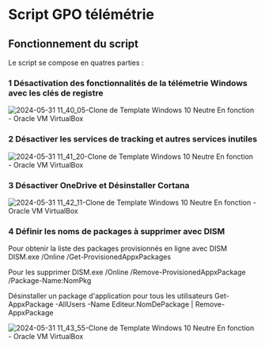 # Script GPO télémétrie

## Fonctionnement du script

Le script se compose en quatres parties : 

### 1 Désactivation des fonctionnalités de la télémetrie Windows avec les clés de registre 

![2024-05-31 11_40_05-Clone de Template Windows 10 Neutre  En fonction  - Oracle VM VirtualBox](https://github.com/WildCodeSchool/TSSR-2402-P3-G1-BuildYourInfra-BillU/assets/161461625/07e45525-4a30-4d78-bb5a-588a6bc8541f)


### 2 Désactiver les services de tracking et autres services inutiles

![2024-05-31 11_41_20-Clone de Template Windows 10 Neutre  En fonction  - Oracle VM VirtualBox](https://github.com/WildCodeSchool/TSSR-2402-P3-G1-BuildYourInfra-BillU/assets/161461625/1b42687a-dd43-48ea-b4e9-cc7a636b4ecd)


### 3 Désactiver OneDrive et Désinstaller Cortana



![2024-05-31 11_42_11-Clone de Template Windows 10 Neutre  En fonction  - Oracle VM VirtualBox](https://github.com/WildCodeSchool/TSSR-2402-P3-G1-BuildYourInfra-BillU/assets/161461625/60dc9695-f12b-4334-9f96-2db9a6e8710a)


### 4 Définir les noms de packages à supprimer avec DISM

Pour obtenir la liste des packages provisionnés en ligne avec DISM
DISM.exe /Online /Get-ProvisionedAppxPackages

Pour les supprimer 
DISM.exe /Online /Remove-ProvisionedAppxPackage /Package-Name:NomPkg

Désinstaller un package d'application pour tous les utilisateurs
Get-AppxPackage -AllUsers -Name Editeur.NomDePackage | Remove-AppxPackage


![2024-05-31 11_43_55-Clone de Template Windows 10 Neutre  En fonction  - Oracle VM VirtualBox](https://github.com/WildCodeSchool/TSSR-2402-P3-G1-BuildYourInfra-BillU/assets/161461625/91c3c466-f694-4d17-99f2-e477a6f05d5f)
